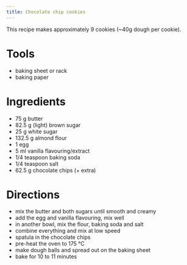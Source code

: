 ```yaml
---
title: Chocolate chip cookies
---
```


This recipe makes approximately 9 cookies (~40g dough per cookie).

# Tools

- baking sheet or rack
- baking paper

# Ingredients

- 75 g butter
- 82.5 g (light) brown sugar
- 25 g white sugar
- 132.5 g almond flour
- 1 egg
- 5 ml vanilla flavouring/extract
- 1/4 teaspoon baking soda
- 1/4 teaspoon salt
- 62.5 g chocolate chips (+ extra)

# Directions

- mix the butter and both sugars until smooth and creamy
- add the egg and vanilla flavouring, mix well
- in another bowl, mix the flour, baking soda and salt
- combine everything and mix at low speed
- spatula in the chocolate chips
- pre-heat the oven to 175 °C
- make dough balls and spread out on the baking sheet
- bake for 10 to 11 minutes
